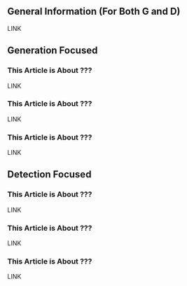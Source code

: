 ## General Information (For Both G and D) ##
LINK

## Generation Focused ##
### This Article is About ??? ###
LINK

### This Article is About ??? ###
LINK

### This Article is About ??? ###
LINK

## Detection Focused ##
### This Article is About ??? ###
LINK

### This Article is About ??? ###
LINK

### This Article is About ??? ###
LINK
